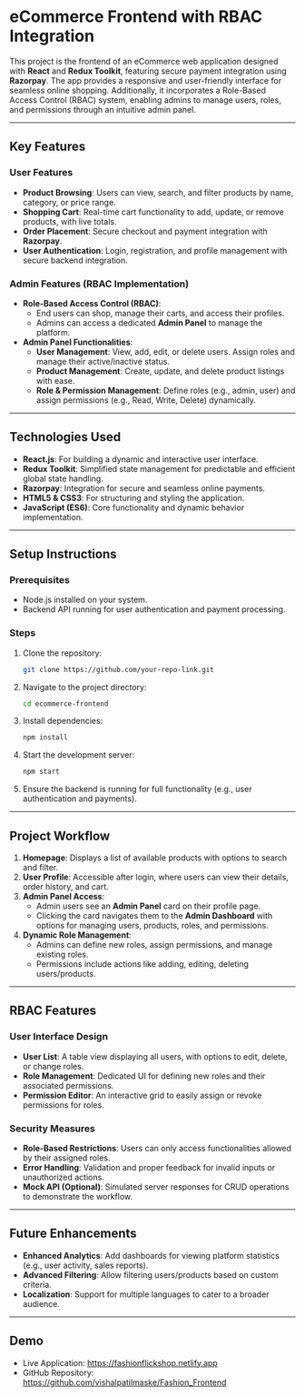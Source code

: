 

# **eCommerce Frontend with RBAC Integration**

This project is the frontend of an eCommerce web application designed with **React** and **Redux Toolkit**, featuring secure payment integration using **Razorpay**. The app provides a responsive and user-friendly interface for seamless online shopping. Additionally, it incorporates a Role-Based Access Control (RBAC) system, enabling admins to manage users, roles, and permissions through an intuitive admin panel.

---

## **Key Features**

### **User Features**
- **Product Browsing**: Users can view, search, and filter products by name, category, or price range.
- **Shopping Cart**: Real-time cart functionality to add, update, or remove products, with live totals.
- **Order Placement**: Secure checkout and payment integration with **Razorpay**.
- **User Authentication**: Login, registration, and profile management with secure backend integration.

### **Admin Features (RBAC Implementation)**
- **Role-Based Access Control (RBAC)**: 
  - End users can shop, manage their carts, and access their profiles.
  - Admins can access a dedicated **Admin Panel** to manage the platform.
- **Admin Panel Functionalities**:
  - **User Management**: View, add, edit, or delete users. Assign roles and manage their active/inactive status.
  - **Product Management**: Create, update, and delete product listings with ease.
  - **Role & Permission Management**: Define roles (e.g., admin, user) and assign permissions (e.g., Read, Write, Delete) dynamically.

---

## **Technologies Used**

- **React.js**: For building a dynamic and interactive user interface.
- **Redux Toolkit**: Simplified state management for predictable and efficient global state handling.
- **Razorpay**: Integration for secure and seamless online payments.
- **HTML5 & CSS3**: For structuring and styling the application.
- **JavaScript (ES6)**: Core functionality and dynamic behavior implementation.

---

## **Setup Instructions**

### Prerequisites
- Node.js installed on your system.
- Backend API running for user authentication and payment processing.

### Steps
1. Clone the repository:
   ```bash
   git clone https://github.com/your-repo-link.git
   ```
2. Navigate to the project directory:
   ```bash
   cd ecommerce-frontend
   ```
3. Install dependencies:
   ```bash
   npm install
   ```
4. Start the development server:
   ```bash
   npm start
   ```
5. Ensure the backend is running for full functionality (e.g., user authentication and payments).

---

## **Project Workflow**

1. **Homepage**: Displays a list of available products with options to search and filter.
2. **User Profile**: Accessible after login, where users can view their details, order history, and cart.
3. **Admin Panel Access**:
   - Admin users see an **Admin Panel** card on their profile page.
   - Clicking the card navigates them to the **Admin Dashboard** with options for managing users, products, roles, and permissions.
4. **Dynamic Role Management**:
   - Admins can define new roles, assign permissions, and manage existing roles.
   - Permissions include actions like adding, editing, deleting users/products.

---

## **RBAC Features**

### **User Interface Design**
- **User List**: A table view displaying all users, with options to edit, delete, or change roles.
- **Role Management**: Dedicated UI for defining new roles and their associated permissions.
- **Permission Editor**: An interactive grid to easily assign or revoke permissions for roles.

### **Security Measures**
- **Role-Based Restrictions**: Users can only access functionalities allowed by their assigned roles.
- **Error Handling**: Validation and proper feedback for invalid inputs or unauthorized actions.
- **Mock API (Optional)**: Simulated server responses for CRUD operations to demonstrate the workflow.

---

## **Future Enhancements**
- **Enhanced Analytics**: Add dashboards for viewing platform statistics (e.g., user activity, sales reports).
- **Advanced Filtering**: Allow filtering users/products based on custom criteria.
- **Localization**: Support for multiple languages to cater to a broader audience.

---

## **Demo**

- Live Application: https://fashionflickshop.netlify.app
- GitHub Repository: https://github.com/vishalpatilmaske/Fashion_Frontend



